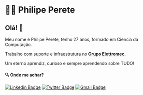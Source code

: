 # :man_technologist: Philipe Perete

## Olá! 👋

Meu nome é Philipe Perete, tenho 27 anos, formado em Ciencia da Computação.

Trabalho com suporte e infraestrutura no **[Grupo Elettromec]**.

Um eterno aprendiz, curioso e sempre aprendendo sobre TUDO!

#### :mag: Onde me achar?

[![Linkedin Badge](https://img.shields.io/badge/-LinkedIn-blue?style=flat-square&logo=Linkedin&logoColor=white&link=https://www.linkedin.com/in/philipe-perete-b76622104/)](https://www.linkedin.com/in/philipe-perete-b76622104/)
[![Twitter Badge](https://img.shields.io/badge/-Twitter-1ca0f1?style=flat-square&labelColor=1ca0f1&logo=twitter&logoColor=white&link=https://twitter.com/PhilipePerete)](https://twitter.com/PhilipePerete)
[![Gmail Badge](https://img.shields.io/badge/-Gmail-c14438?style=flat-square&logo=Gmail&logoColor=white&link=mailto:philipeperete@gmail.com)](mailto:philipeperete@gmail.com)

[Grupo Elettromec]: https://elettromec.com.br/
